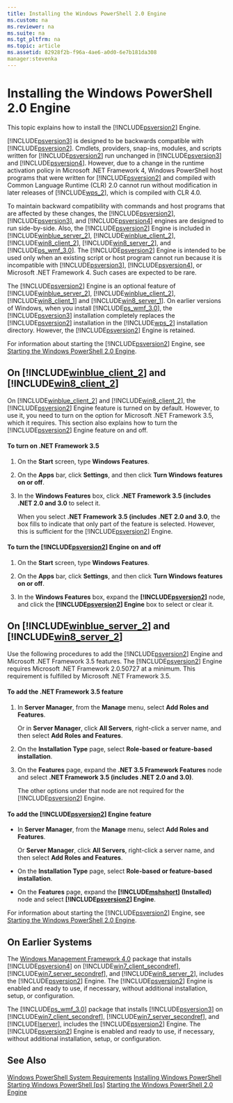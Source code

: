 ```yaml
---
title: Installing the Windows PowerShell 2.0 Engine
ms.custom: na
ms.reviewer: na
ms.suite: na
ms.tgt_pltfrm: na
ms.topic: article
ms.assetid: 82928f2b-f96a-4ae6-a0d0-6e7b181da308
manager:stevenka
---
```

# Installing the Windows PowerShell 2.0 Engine
This topic explains how to install the [!INCLUDE[psversion2](../../Topics/Powershell_CmdLineHlp/includes/psversion2_md.md)] Engine.

[!INCLUDE[psversion3](../../Topics/Powershell_CmdLineHlp/includes/psversion3_md.md)] is designed to be backwards compatible with [!INCLUDE[psversion2](../../Topics/Powershell_CmdLineHlp/includes/psversion2_md.md)]. Cmdlets, providers, snap\-ins, modules, and scripts written for [!INCLUDE[psversion2](../../Topics/Powershell_CmdLineHlp/includes/psversion2_md.md)] run unchanged in [!INCLUDE[psversion3](../../Topics/Powershell_CmdLineHlp/includes/psversion3_md.md)] and [!INCLUDE[psversion4](../../Topics/Powershell_GetStart/includes/psversion4_md.md)]. However, due to a change in the runtime activation policy in Microsoft .NET Framework 4, Windows PowerShell host programs that were written for [!INCLUDE[psversion2](../../Topics/Powershell_CmdLineHlp/includes/psversion2_md.md)] and compiled with Common Language Runtime (CLR) 2.0 cannot run without modification in later releases of [!INCLUDE[wps_2](../../Topics/Powershell_GetStart/includes/wps_2_md.md)], which is compiled with CLR 4.0.

To maintain backward compatibility with commands and host programs that are affected by these changes, the [!INCLUDE[psversion2](../../Topics/Powershell_CmdLineHlp/includes/psversion2_md.md)], [!INCLUDE[psversion3](../../Topics/Powershell_CmdLineHlp/includes/psversion3_md.md)], and [!INCLUDE[psversion4](../../Topics/Powershell_GetStart/includes/psversion4_md.md)] engines are designed to run side\-by\-side. Also, the [!INCLUDE[psversion2](../../Topics/Powershell_CmdLineHlp/includes/psversion2_md.md)] Engine is included in [!INCLUDE[winblue_server_2](../../Topics/Powershell_GetStart/includes/winblue_server_2_md.md)], [!INCLUDE[winblue_client_2](../../Topics/Powershell_GetStart/includes/winblue_client_2_md.md)], [!INCLUDE[win8_client_2](../../Topics/Powershell_GetStart/includes/win8_client_2_md.md)], [!INCLUDE[win8_server_2](../../Topics/Powershell_GetStart/includes/win8_server_2_md.md)], and [!INCLUDE[ps_wmf_3.0](../../Topics/Powershell_GetStart/includes/ps_wmf_3.0_md.md)]. The [!INCLUDE[psversion2](../../Topics/Powershell_CmdLineHlp/includes/psversion2_md.md)] Engine is intended to be used only when an existing script or host program cannot run because it is incompatible with [!INCLUDE[psversion3](../../Topics/Powershell_CmdLineHlp/includes/psversion3_md.md)], [!INCLUDE[psversion4](../../Topics/Powershell_GetStart/includes/psversion4_md.md)], or Microsoft .NET Framework 4. Such cases are expected to be rare.

The [!INCLUDE[psversion2](../../Topics/Powershell_CmdLineHlp/includes/psversion2_md.md)] Engine is an optional feature of [!INCLUDE[winblue_server_2](../../Topics/Powershell_GetStart/includes/winblue_server_2_md.md)], [!INCLUDE[winblue_client_2](../../Topics/Powershell_GetStart/includes/winblue_client_2_md.md)], [!INCLUDE[win8_client_1](../../Topics/Powershell_GetStart/includes/win8_client_1_md.md)] and [!INCLUDE[win8_server_1](../../Topics/Powershell_GetStart/includes/win8_server_1_md.md)]. On earlier versions of Windows, when you install [!INCLUDE[ps_wmf_3.0](../../Topics/Powershell_GetStart/includes/ps_wmf_3.0_md.md)], the [!INCLUDE[psversion3](../../Topics/Powershell_CmdLineHlp/includes/psversion3_md.md)] installation completely replaces the [!INCLUDE[psversion2](../../Topics/Powershell_CmdLineHlp/includes/psversion2_md.md)] installation in the [!INCLUDE[wps_2](../../Topics/Powershell_GetStart/includes/wps_2_md.md)] installation directory. However, the [!INCLUDE[psversion2](../../Topics/Powershell_CmdLineHlp/includes/psversion2_md.md)] Engine is retained.

For information about starting the [!INCLUDE[psversion2](../../Topics/Powershell_CmdLineHlp/includes/psversion2_md.md)] Engine, see [Starting the Windows PowerShell 2.0 Engine](../../Topics/Powershell_GetStart/Starting-the-Windows-PowerShell-2.0-Engine.md).

## On [!INCLUDE[winblue_client_2](../../Topics/Powershell_GetStart/includes/winblue_client_2_md.md)] and [!INCLUDE[win8_client_2](../../Topics/Powershell_GetStart/includes/win8_client_2_md.md)]
On [!INCLUDE[winblue_client_2](../../Topics/Powershell_GetStart/includes/winblue_client_2_md.md)] and [!INCLUDE[win8_client_2](../../Topics/Powershell_GetStart/includes/win8_client_2_md.md)], the [!INCLUDE[psversion2](../../Topics/Powershell_CmdLineHlp/includes/psversion2_md.md)] Engine feature is turned on by default. However, to use it, you need to turn on the option for Microsoft .NET Framework 3.5, which it requires. This section also explains how to turn the [!INCLUDE[psversion2](../../Topics/Powershell_CmdLineHlp/includes/psversion2_md.md)] Engine feature on and off.

#### To turn on .NET Framework 3.5

1.  On the **Start** screen, type **Windows Features**.

2.  On the **Apps** bar, click **Settings**, and then click **Turn Windows features on or off**.

3.  In the **Windows Features** box, click **.NET Framework 3.5 (includes .NET 2.0 and 3.0** to select it.

    When you select **.NET Framework 3.5 (includes .NET 2.0 and 3.0**, the box fills to indicate that only part of the feature is selected. However, this is sufficient for the [!INCLUDE[psversion2](../../Topics/Powershell_CmdLineHlp/includes/psversion2_md.md)] Engine.

#### To turn the [!INCLUDE[psversion2](../../Topics/Powershell_CmdLineHlp/includes/psversion2_md.md)] Engine on and off

1.  On the **Start** screen, type **Windows Features**.

2.  On the **Apps** bar, click **Settings**, and then click **Turn Windows features on or off**.

3.  In the **Windows Features** box, expand the **[!INCLUDE[psversion2](../../Topics/Powershell_CmdLineHlp/includes/psversion2_md.md)]** node, and click the **[!INCLUDE[psversion2](../../Topics/Powershell_CmdLineHlp/includes/psversion2_md.md)] Engine** box to select or clear it.

## On [!INCLUDE[winblue_server_2](../../Topics/Powershell_GetStart/includes/winblue_server_2_md.md)] and [!INCLUDE[win8_server_2](../../Topics/Powershell_GetStart/includes/win8_server_2_md.md)]
Use the following procedures to add the [!INCLUDE[psversion2](../../Topics/Powershell_CmdLineHlp/includes/psversion2_md.md)] Engine and Microsoft .NET Framework 3.5 features. The [!INCLUDE[psversion2](../../Topics/Powershell_CmdLineHlp/includes/psversion2_md.md)] Engine requires Microsoft .NET Framework 2.0.50727 at a minimum. This requirement is fulfilled by Microsoft .NET Framework 3.5.

#### To add the .NET Framework 3.5 feature

1.  In **Server Manager**, from the **Manage** menu, select **Add Roles and Features**.

    Or in **Server Manager**, click **All Servers**, right\-click a server name, and then select **Add Roles and Features**.

2.  On the **Installation Type** page, select **Role\-based or feature\-based installation**.

3.  On the **Features** page, expand the **.NET 3.5 Framework Features** node and select **.NET Framework 3.5 (includes .NET 2.0 and 3.0)**.

    The other options under that node are not required for the [!INCLUDE[psversion2](../../Topics/Powershell_CmdLineHlp/includes/psversion2_md.md)] Engine.

#### To add the [!INCLUDE[psversion2](../../Topics/Powershell_CmdLineHlp/includes/psversion2_md.md)] Engine feature

-   In **Server Manager**, from the **Manage** menu, select **Add Roles and Features**.

    Or **Server Manager**, click **All Servers**, right\-click a server name, and then select **Add Roles and Features**.

-   On the **Installation Type** page, select **Role\-based or feature\-based installation**.

-   On the **Features** page, expand the **[!INCLUDE[mshshort](../../Topics/Powershell_GetStart/includes/mshshort_md.md)] (Installed)** node and select **[!INCLUDE[psversion2](../../Topics/Powershell_CmdLineHlp/includes/psversion2_md.md)] Engine**.

For information about starting the [!INCLUDE[psversion2](../../Topics/Powershell_CmdLineHlp/includes/psversion2_md.md)] Engine, see [Starting the Windows PowerShell 2.0 Engine](../../Topics/Powershell_GetStart/Starting-the-Windows-PowerShell-2.0-Engine.md).

## On Earlier Systems
The [Windows Management Framework 4.0](http://go.microsoft.com/fwlink/?LinkID=293881) package that installs [!INCLUDE[psversion4](../../Topics/Powershell_GetStart/includes/psversion4_md.md)] on [!INCLUDE[win7_client_secondref](../../Topics/Powershell_GetStart/includes/win7_client_secondref_md.md)], [!INCLUDE[win7_server_secondref](../../Topics/Powershell_GetStart/includes/win7_server_secondref_md.md)], and [!INCLUDE[win8_server_2](../../Topics/Powershell_GetStart/includes/win8_server_2_md.md)], includes the [!INCLUDE[psversion2](../../Topics/Powershell_CmdLineHlp/includes/psversion2_md.md)] Engine. The [!INCLUDE[psversion2](../../Topics/Powershell_CmdLineHlp/includes/psversion2_md.md)] Engine is enabled and ready to use, if necessary, without additional installation, setup, or configuration.

The [!INCLUDE[ps_wmf_3.0](../../Topics/Powershell_GetStart/includes/ps_wmf_3.0_md.md)] package that installs [!INCLUDE[psversion3](../../Topics/Powershell_CmdLineHlp/includes/psversion3_md.md)] on [!INCLUDE[win7_client_secondref](../../Topics/Powershell_GetStart/includes/win7_client_secondref_md.md)], [!INCLUDE[win7_server_secondref](../../Topics/Powershell_GetStart/includes/win7_server_secondref_md.md)], and [!INCLUDE[lserver](../../Topics/Powershell_CmdLineHlp/includes/lserver_md.md)], includes the [!INCLUDE[psversion2](../../Topics/Powershell_CmdLineHlp/includes/psversion2_md.md)] Engine. The [!INCLUDE[psversion2](../../Topics/Powershell_CmdLineHlp/includes/psversion2_md.md)] Engine is enabled and ready to use, if necessary, without additional installation, setup, or configuration.

## See Also
[Windows PowerShell System Requirements](../../Topics/Powershell_GetStart/Windows-PowerShell-System-Requirements.md)
[Installing Windows PowerShell](../../Topics/Powershell_GetStart/Installing-Windows-PowerShell.md)
[Starting Windows PowerShell [ps]](assetId:///8ec8c2d7-8e7c-4722-a3d2-498fe5739a8e)
[Starting the Windows PowerShell 2.0 Engine](../../Topics/Powershell_GetStart/Starting-the-Windows-PowerShell-2.0-Engine.md)

